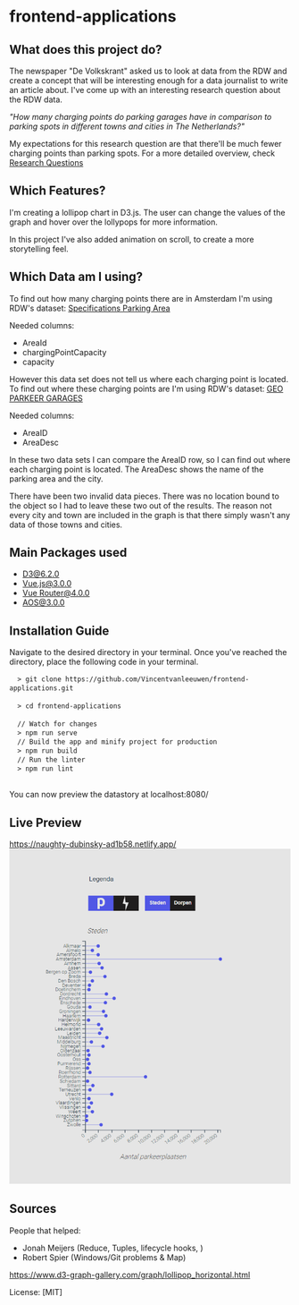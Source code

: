 # frontend-applications

## What does this project do?

The newspaper "De Volkskrant" asked us to look at data from the RDW and create a concept that will be interesting enough for a data journalist to write an article about.
I've come up with an interesting research question about the RDW data.

*"How many charging points do parking garages have in comparison to parking spots in different towns and cities in The Netherlands?"*

My expectations for this research question are that there'll be much fewer charging points than parking spots. 
For a more detailed overview, check [Research Questions](https://github.com/Vincentvanleeuwen/functional-programming/wiki/The-Research-of-the-Data)

## Which Features?

I'm creating a lollipop chart in D3.js. The user can change the values of the graph and hover over the lollypops for more information.

In this project I've also added animation on scroll, to create a more storytelling feel.

## Which Data am I using?

To find out how many charging points there are in Amsterdam I'm using RDW's dataset: [Specifications Parking Area](https://opendata.rdw.nl/Parkeren/Open-Data-Parkeren-SPECIFICATIES-PARKEERGEBIED/b3us-f26s)

Needed columns:
- AreaId
- chargingPointCapacity
- capacity

However this data set does not tell us where each charging point is located.
To find out where these charging points are I'm using RDW's dataset: [GEO PARKEER GARAGES](https://opendata.rdw.nl/Parkeren/GEO-Parkeer-Garages/t5pc-eb34)

Needed columns:
- AreaID
- AreaDesc

In these two data sets I can compare the AreaID row, so I can find out where each charging point is located.
The AreaDesc shows the name of the parking area and the city.

There have been two invalid data pieces. There was no location bound to the object so I had to leave these two out of the results.
The reason not every city and town are included in the graph is that there simply wasn't any data of those towns and cities.
## Main Packages used
- [D3@6.2.0](https://www.npmjs.com/package/d3)
- [Vue.js@3.0.0](https://www.npmjs.com/package/vue)
- [Vue Router@4.0.0](https://unpkg.com/vue-router@next)
- [AOS@3.0.0](https://www.npmjs.com/package/aos)

## Installation Guide

Navigate to the desired directory in your terminal. Once you've reached the directory, place the following code in your terminal.

```terminal
  > git clone https://github.com/Vincentvanleeuwen/frontend-applications.git
  
  > cd frontend-applications
  
  // Watch for changes
  > npm run serve
  // Build the app and minify project for production
  > npm run build
  // Run the linter
  > npm run lint
  
```

You can now preview the datastory at localhost:8080/

## Live Preview

https://naughty-dubinsky-ad1b58.netlify.app/
![Vue D3 Graph](https://github.com/Vincentvanleeuwen/frontend-applications/blob/main/public/media/preview.png)

## Sources

People that helped: 
- Jonah Meijers (Reduce, Tuples, lifecycle hooks,  )
- Robert Spier (Windows/Git problems & Map)

https://www.d3-graph-gallery.com/graph/lollipop_horizontal.html

License: [MIT]
